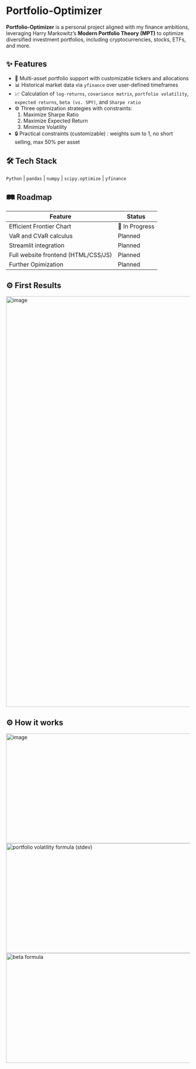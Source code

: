 # Portfolio-Optimizer

**Portfolio-Optimizer** is a personal project aligned with my finance ambitions, leveraging Harry Markowitz’s **Modern Portfolio Theory (MPT)** to optimize diversified investment portfolios, including cryptocurrencies, stocks, ETFs, and more.


## ✨ Features

- 🎯 Multi-asset portfolio support with customizable tickers and allocations  
- 📊 Historical market data via `yfinance` over user-defined timeframes  
- 📈 Calculation of `log-returns`, `covariance matrix`, `portfolio volatility`, `expected returns`, `beta (vs. SPY)`, and `Sharpe ratio`  
- ⚙️ Three optimization strategies with constraints:  
  1. Maximize Sharpe Ratio  
  2. Maximize Expected Return  
  3. Minimize Volatility  
- 🔒 Practical constraints (customizable) : weights sum to 1, no short selling, max 50% per asset  


## 🛠️ Tech Stack

`Python` | `pandas` | `numpy` | `scipy.optimize` | `yfinance`


## 🛤️ Roadmap

| Feature                         | Status        |
| ------------------------------- | ------------- |
| Efficient Frontier Chart        | 🚧 In Progress |
| VaR and CVaR calculus           | Planned       |
| Streamlit integration           | Planned       |
| Full website frontend (HTML/CSS/JS) | Planned  |
| Further Opimization             | Planned       |

## ⚙️ First Results
<img width="2336" height="1122" alt="image" src="https://github.com/user-attachments/assets/e728f627-8bde-4398-bd73-4e5fc54d5d75" />


## ⚙️ How it works
<img width="650" height="300" alt="image" src="https://github.com/user-attachments/assets/2fabe7d0-308b-434d-bd9c-7b9a281d8f66" />
<img width="650" height="300" alt="portfolio volatility formula (stdev)" src="https://github.com/user-attachments/assets/fe435449-3f8c-4041-bc4f-aa7b43f9afda" />
<img width="650" height="300" alt="beta formula" src="https://github.com/user-attachments/assets/a30e0a88-aa2b-4909-b69e-dfd085a7a341" />



